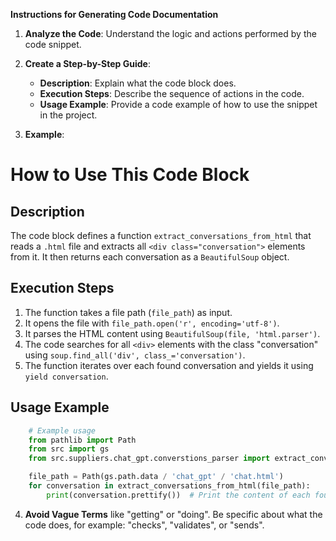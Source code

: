 **Instructions for Generating Code Documentation**

1. **Analyze the Code**: Understand the logic and actions performed by the code snippet.

2. **Create a Step-by-Step Guide**:
    - **Description**: Explain what the code block does.
    - **Execution Steps**: Describe the sequence of actions in the code.
    - **Usage Example**: Provide a code example of how to use the snippet in the project.

3. **Example**:

How to Use This Code Block
=========================================================================================

Description
-------------------------
The code block defines a function `extract_conversations_from_html` that reads a `.html` file and extracts all `<div class="conversation">` elements from it. It then returns each conversation as a `BeautifulSoup` object.

Execution Steps
-------------------------
1. The function takes a file path (`file_path`) as input.
2. It opens the file with `file_path.open('r', encoding='utf-8')`.
3. It parses the HTML content using `BeautifulSoup(file, 'html.parser')`.
4. The code searches for all `<div>` elements with the class "conversation" using `soup.find_all('div', class_='conversation')`.
5. The function iterates over each found conversation and yields it using `yield conversation`.

Usage Example
-------------------------

```python
    # Example usage
    from pathlib import Path
    from src import gs
    from src.suppliers.chat_gpt.converstions_parser import extract_conversations_from_html

    file_path = Path(gs.path.data / 'chat_gpt' / 'chat.html')
    for conversation in extract_conversations_from_html(file_path):
        print(conversation.prettify())  # Print the content of each found conversation
```

4. **Avoid Vague Terms** like "getting" or "doing". Be specific about what the code does, for example: "checks", "validates", or "sends".